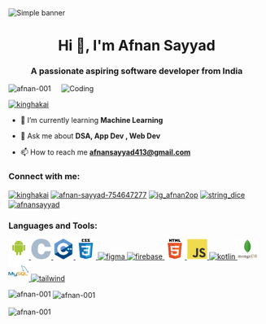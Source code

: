 <img src="https://drive.google.com/uc?export=view&id=1O6NALiK3B8MIKPPv_zLM29cuBJSbI6pZ" alt="Simple banner">

<h1 align="center">Hi 👋, I'm Afnan Sayyad</h1>
<h3 align="center">A passionate aspiring software developer from India</h3>

<img align="right" alt="Coding" width="400" src="https://i.giphy.com/media/v1.Y2lkPTc5MGI3NjExYTNwemRzY3hoZDdtMTQ4aXdmZ205aXQ1aTRuMjljeTRxcWd0MnprbSZlcD12MV9pbnRlcm5hbF9naWZfYnlfaWQmY3Q9Zw/QDjpIL6oNCVZ4qzGs7/giphy.gif">

<p align="left"> <img src="https://komarev.com/ghpvc/?username=afnan-001&label=Profile%20views&color=0e75b6&style=flat" alt="afnan-001" /> </p>

<p align="left"> <a href="https://twitter.com/kinghakai" target="blank"><img src="https://img.shields.io/twitter/follow/kinghakai?logo=twitter&style=for-the-badge" alt="kinghakai" /></a> </p>

- 🌱 I’m currently learning **Machine Learning**

- 💬 Ask me about **DSA, App Dev , Web Dev**

- 📫 How to reach me **afnansayyad413@gmail.com**

<h3 align="left">Connect with me:</h3>
<p align="left">
<a href="https://twitter.com/kinghakai" target="blank"><img align="center" src="https://raw.githubusercontent.com/rahuldkjain/github-profile-readme-generator/master/src/images/icons/Social/twitter.svg" alt="kinghakai" height="30" width="40" /></a>
<a href="https://linkedin.com/in/afnan-sayyad-754647277" target="blank"><img align="center" src="https://raw.githubusercontent.com/rahuldkjain/github-profile-readme-generator/master/src/images/icons/Social/linked-in-alt.svg" alt="afnan-sayyad-754647277" height="30" width="40" /></a>
<a href="https://instagram.com/ig_afnan2op" target="blank"><img align="center" src="https://raw.githubusercontent.com/rahuldkjain/github-profile-readme-generator/master/src/images/icons/Social/instagram.svg" alt="ig_afnan2op" height="30" width="40" /></a>
<a href="https://www.codechef.com/users/string_dice" target="blank"><img align="center" src="https://cdn.jsdelivr.net/npm/simple-icons@3.1.0/icons/codechef.svg" alt="string_dice" height="30" width="40" /></a>
<a href="https://www.leetcode.com/afnansayyad" target="blank"><img align="center" src="https://raw.githubusercontent.com/rahuldkjain/github-profile-readme-generator/master/src/images/icons/Social/leet-code.svg" alt="afnansayyad" height="30" width="40" /></a>
</p>

<h3 align="left">Languages and Tools:</h3>
<p align="left"> <a href="https://developer.android.com" target="_blank" rel="noreferrer"> <img src="https://raw.githubusercontent.com/devicons/devicon/master/icons/android/android-original-wordmark.svg" alt="android" width="40" height="40"/> </a> <a href="https://www.cprogramming.com/" target="_blank" rel="noreferrer"> <img src="https://raw.githubusercontent.com/devicons/devicon/master/icons/c/c-original.svg" alt="c" width="40" height="40"/> </a> <a href="https://www.w3schools.com/cpp/" target="_blank" rel="noreferrer"> <img src="https://raw.githubusercontent.com/devicons/devicon/master/icons/cplusplus/cplusplus-original.svg" alt="cplusplus" width="40" height="40"/> </a> <a href="https://www.w3schools.com/css/" target="_blank" rel="noreferrer"> <img src="https://raw.githubusercontent.com/devicons/devicon/master/icons/css3/css3-original-wordmark.svg" alt="css3" width="40" height="40"/> </a> <a href="https://www.figma.com/" target="_blank" rel="noreferrer"> <img src="https://www.vectorlogo.zone/logos/figma/figma-icon.svg" alt="figma" width="40" height="40"/> </a> <a href="https://firebase.google.com/" target="_blank" rel="noreferrer"> <img src="https://www.vectorlogo.zone/logos/firebase/firebase-icon.svg" alt="firebase" width="40" height="40"/> </a> <a href="https://www.w3.org/html/" target="_blank" rel="noreferrer"> <img src="https://raw.githubusercontent.com/devicons/devicon/master/icons/html5/html5-original-wordmark.svg" alt="html5" width="40" height="40"/> </a> <a href="https://developer.mozilla.org/en-US/docs/Web/JavaScript" target="_blank" rel="noreferrer"> <img src="https://raw.githubusercontent.com/devicons/devicon/master/icons/javascript/javascript-original.svg" alt="javascript" width="40" height="40"/> </a> <a href="https://kotlinlang.org" target="_blank" rel="noreferrer"> <img src="https://www.vectorlogo.zone/logos/kotlinlang/kotlinlang-icon.svg" alt="kotlin" width="40" height="40"/> </a> <a href="https://www.mongodb.com/" target="_blank" rel="noreferrer"> <img src="https://raw.githubusercontent.com/devicons/devicon/master/icons/mongodb/mongodb-original-wordmark.svg" alt="mongodb" width="40" height="40"/> </a> <a href="https://www.mysql.com/" target="_blank" rel="noreferrer"> <img src="https://raw.githubusercontent.com/devicons/devicon/master/icons/mysql/mysql-original-wordmark.svg" alt="mysql" width="40" height="40"/> </a> <a href="https://tailwindcss.com/" target="_blank" rel="noreferrer"> <img src="https://www.vectorlogo.zone/logos/tailwindcss/tailwindcss-icon.svg" alt="tailwind" width="40" height="40"/> </a> </p>

<p><img align="left" src="https://github-readme-stats.vercel.app/api/top-langs?username=afnan-001&show_icons=true&locale=en&layout=compact" alt="afnan-001" /></p>

<p>&nbsp;<img align="center" src="https://github-readme-stats.vercel.app/api?username=afnan-001&show_icons=true&locale=en" alt="afnan-001" /></p>

<p><img align="center" src="https://github-readme-streak-stats.herokuapp.com/?user=afnan-001&" alt="afnan-001" /></p>
